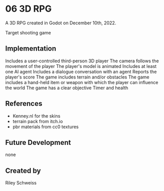 # 06 3D RPG
A 3D RPG created in Godot on December 10th, 2022.

Target shooting game

## Implementation
Includes a user-controlled third-person 3D player
The camera follows the movement of the player
The player's model is animated
Includes at least one AI agent
Includes a dialogue conversation with an agent
Reports the player's score
The game includes terrain and/or obstacles
The game includes a hand-held item or weapon with which the player can influence the world
The game has a clear objective
Timer and health

## References
- Kenney.nl for the skins
- terrain pack from itch.io
- pbr materials from cc0 textures
## Future Development
none
## Created by
Riley Schweiss
